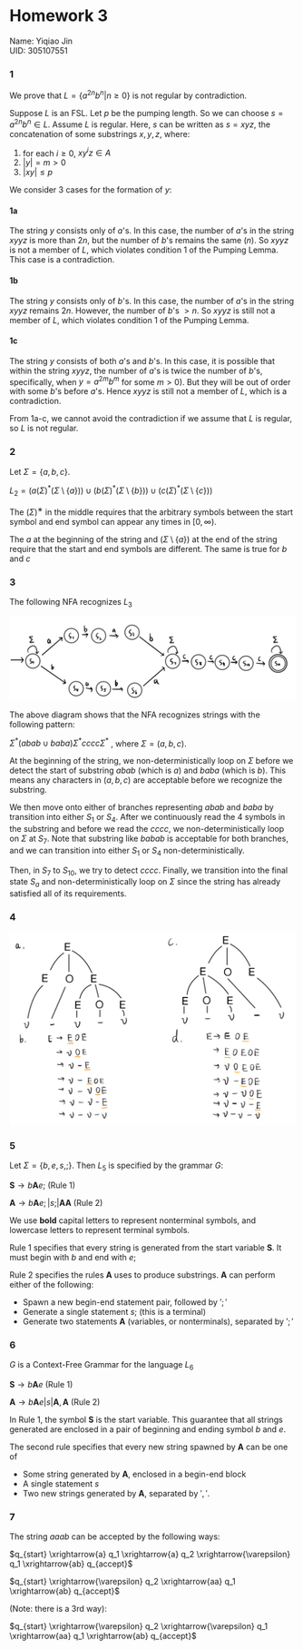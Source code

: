 # Homework 3
Name: Yiqiao Jin  
UID: 305107551


### 1
We prove that $L = \{ a^{2n}b^n | n \ge 0 \}$ is not regular by contradiction. 

Suppose $L$ is an FSL. Let $p$ be the pumping length. So we can choose $s = a^{2n}b^n \in L$. Assume $L$ is regular. Here, $s$ can be written as $s = xyz$, the concatenation of some substrings $x, y, z$, where:
1) for each $i \ge 0$, $xy^iz \in A$
2) $|y| = m > 0$ 
3) $|xy| \le p$

We consider 3 cases for the formation of $y$:

#### 1a
The string $y$ consists only of $a$'s. In this case, the number of $a$'s in the string $xyyz$ is more than $2n$, but the number of $b$'s remains the same ($n$). So $xyyz$ is not a member of $L$, which violates condition 1 of the Pumping Lemma. This case is a contradiction.

#### 1b

The string $y$ consists only of $b$'s. In this case, the number of $a$'s in the string $xyyz$ remains $2n$. However, the number of $b$'s $> n$. So $xyyz$ is still not a member of $L$, which violates condition 1 of the Pumping Lemma.

#### 1c
The string $y$ consists of both $a$'s and $b$'s. In this case, it is possible that within the string $xyyz$, the number of $a$'s is twice the number of $b$'s, specifically, when $y = a^{2m}b^m$ for some $m > 0$). But they will be out of order with some $b$'s before $a$'s. Hence $xyyz$ is still not a member of $L$, which is a contradiction.

From 1a-c, we cannot avoid the contradiction if we assume that $L$ is regular, so $L$ is not regular.


### 2

Let $\Sigma = \{a, b, c\}$.

$L_2 = (a(\Sigma)^*(\Sigma \setminus \{a\})) \cup (b(\Sigma)^*(\Sigma \setminus \{b\})) \cup (c(\Sigma)^*(\Sigma \setminus \{c\}))$


The $(\Sigma)^∗$ in the middle requires that the arbitrary symbols between the start symbol and end symbol can appear any times in $[0, \infty)$.

The $a$ at the beginning of the string and $(\Sigma \setminus \{a\})$ at the end of the string require that the start and end symbols are different. The same is true for $b$ and $c$


### 3

The following NFA recognizes $L_3$

![](img/hw3-3-new.jpeg)

The above diagram shows that the NFA recognizes strings with the following pattern:

$\Sigma^* (abab \cup baba) \Sigma^* cccc \Sigma^*$ , where $\Sigma = (a, b, c)$. 

At the beginning of the string, we non-deterministically loop on $\Sigma$ before we detect the start of substring $abab$ (which is $a$) and $baba$ (which is $b$). This means any characters in $(a, b, c)$ are acceptable before we recognize the substring.

We then move onto either of branches representing $abab$ and $baba$ by transition into either $S_1$ or $S_4$. After we continuously read the 4 symbols in the substring and before we read the $cccc$, we non-deterministically loop on $\Sigma$ at $S_7$. Note that substring like $babab$ is acceptable for both branches, and we can transition into either $S_1$ or $S_4$ non-deterministically.

Then, in $S_7$ to $S_{10}$, we try to detect $cccc$. Finally, we transition into the final state $S_a$ and non-deterministically loop on $\Sigma$ since the string has already satisfied all of its requirements.

### 4

![](img/hw3-4.jpeg)

### 5

Let $\Sigma = \{b, e, s, ;\}$. Then $L_5$ is specified by the grammar $G$:

$\mathbf{S} \rightarrow b\mathbf{A}e;$  (Rule 1)

$\mathbf{A} \rightarrow b \mathbf{A} e; | s; | \mathbf{A} \mathbf{A}$ (Rule 2)

We use $\mathbf{bold}$ capital letters to represent nonterminal symbols, and lowercase letters to represent terminal symbols.

Rule 1 specifies that every string is generated from the start variable $\mathbf{S}$. It must begin with $b$ and end with $e;$

Rule 2 specifies the rules $\mathbf{A}$ uses to produce substrings. $\mathbf{A}$ can perform either of the following:
* Spawn a new begin-end statement pair, followed by $';'$
* Generate a single statement $s;$ (this is a terminal)
* Generate two statements $\mathbf{A}$ (variables, or nonterminals), separated by $';'$ 


### 6

$G$ is a Context-Free Grammar for the language $L_6$

$\mathbf{S} \rightarrow b\mathbf{A}e$ (Rule 1)

$\mathbf{A} \rightarrow b\mathbf{A}e | s | \mathbf{A}, \mathbf{A}$ (Rule 2)

In Rule 1, the symbol $\mathbf{S}$ is the start variable. This guarantee that all strings generated are enclosed in a pair of beginning and ending symbol $b$ and $e$.

The second rule specifies that every new string spawned by $\mathbf{A}$ can be one of 
* Some string generated by $\mathbf{A}$, enclosed in a begin-end block
* A single statement $s$
* Two new strings generated by $\mathbf{A}$, separated by $','$.


### 7

The string $aaab$ can be accepted by the following ways:

$q_{start} \xrightarrow{a} q_1 \xrightarrow{a} q_2 \xrightarrow{\varepsilon} q_1 \xrightarrow{ab} q_{accept}$

$q_{start} \xrightarrow{\varepsilon} q_2 \xrightarrow{aa} q_1 \xrightarrow{ab} q_{accept}$

(Note: there is a 3rd way):

$q_{start} \xrightarrow{\varepsilon} q_2 \xrightarrow{\varepsilon} q_1 \xrightarrow{aa} q_1 \xrightarrow{ab} q_{accept}$

